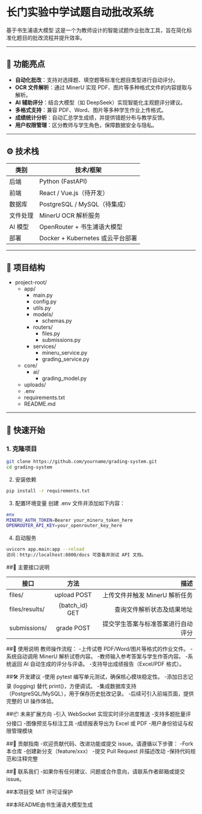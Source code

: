 # 长门实验中学试题自动批改系统
基于书生浦语大模型
这是一个为教师设计的智能试题作业批改工具，旨在简化标准化题目的批改流程并提升效率。

---

## 📌 功能亮点

- **自动化批改**：支持对选择题、填空题等标准化题目类型进行自动评分。
- **OCR 文件解析**：通过 MinerU 实现 PDF、图片等多种格式文件的内容提取与解析。
- **AI 辅助评分**：结合大模型（如 DeepSeek）实现智能化主观题评分建议。
- **多格式支持**：兼容 PDF、Word、图片等多种学生作业上传格式。
- **成绩统计分析**：自动汇总学生成绩，并提供错题分布与教学反馈。
- **用户权限管理**：区分教师与学生角色，保障数据安全与隐私。

---

## ⚙️ 技术栈

| 类别 | 技术/框架 |
|------|-----------|
| 后端 | Python (FastAPI) |
| 前端 | React / Vue.js（待开发） |
| 数据库 | PostgreSQL / MySQL（待集成） |
| 文件处理 | MinerU OCR 解析服务 |
| AI 模型 | OpenRouter + 书生浦语大模型 |
| 部署 | Docker + Kubernetes 或云平台部署 |

---

## 📁 项目结构
- project-root/
  - app/
    - main.py
    - config.py
    - utils.py
    - models/
      - schemas.py
    - routers/
      - files.py
      - submissions.py
    - services/
      - mineru_service.py
      - grading_service.py
  - core/
    - ai/
      - grading_model.py
  - uploads/
  - .env
  - requirements.txt
  - README.md

---

## 🚀 快速开始

### 1. 克隆项目

```bash
git clone https://github.com/yourname/grading-system.git
cd grading-system
```
2. 安装依赖
```bash
pip install -r requirements.txt
```
3. 配置环境变量
创建 .env 文件并添加如下内容：
```bash
env
MINERU_AUTH_TOKEN=Bearer your_mineru_token_here
OPENROUTER_API_KEY=your_openrouter_key_here
```
4. 启动服务
```bash
uvicorn app.main:app --reload
访问：http://localhost:8000/docs 可查看并测试 API 文档。
```

##🧪 主要接口说明

| 接口    | 方法 | 描述 |
|----------|:----:|-----:|
| files/ | upload	POST  |上传文件并触发 MinerU 解析任务  |
| files/results/ | {batch_id}	GET	  | 查询文件解析状态及结果地址 |
| submissions/   | grade	POST | 提交学生答案与标准答案进行自动评分  |


##📝 使用说明
教师操作流程：
-上传试卷 PDF/Word/图片等格式的作业文件。
-系统自动调用 MinerU 解析试卷内容。
-教师输入参考答案与学生作答内容。
-系统返回 AI 自动生成的评分与评语。
-支持导出成绩报告（Excel/PDF 格式）。


##🛠️ 开发建议
-使用 pytest 编写单元测试，确保核心模块稳定性。
-添加日志记录 (logging) 替代 print()，方便调试。
-集成数据库支持（PostgreSQL/MySQL），用于保存历史批改记录。
-后续可引入前端页面，提供完整的 UI 操作体验。


##📦 未来扩展方向
-引入 WebSocket 实现实时评分进度推送
-支持多题批量评分接口
-图像预览与标注工具
-成绩报表导出为 Excel 或 PDF
-用户身份验证与权限管理模块


##🤝 贡献指南
-欢迎贡献代码、改进功能或提交 issue。请遵循以下步骤：
-Fork 本仓库
-创建新分支（feature/xxx）
-提交 Pull Request 并描述改动
-保持代码规范和注释完整


##💬 联系我们
-如果你有任何建议、问题或合作意向，请联系作者邮箱或提交 issue。


##本项目受 MIT 许可证保护


##本README由书生浦语大模型生成

